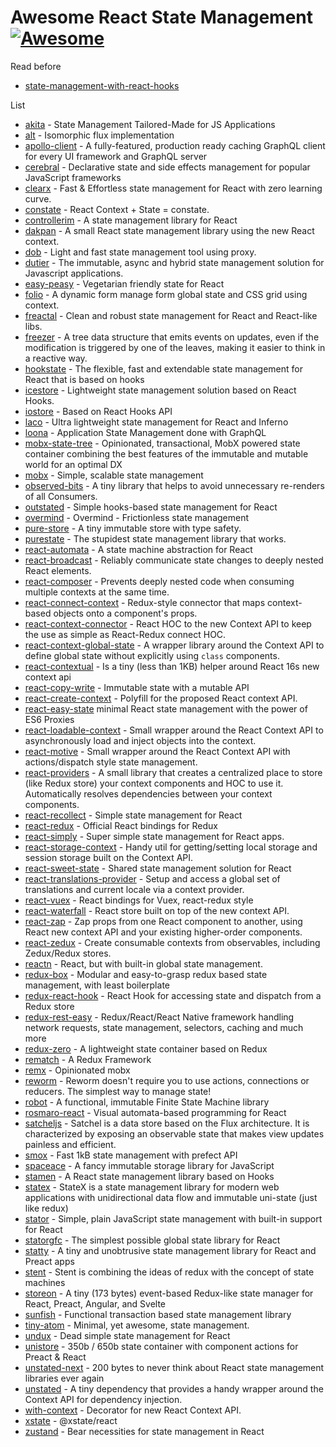 
# Awesome React State Management [![Awesome](https://cdn.rawgit.com/sindresorhus/awesome/d7305f38d29fed78fa85652e3a63e154dd8e8829/media/badge.svg)](https://github.com/sindresorhus/awesome)

Read before
* [state-management-with-react-hooks](https://ricostacruz.com/til/state-management-with-react-hooks)

List
* [akita](https://github.com/datorama/akita) - State Management Tailored-Made for JS Applications
* [alt](https://github.com/goatslacker/alt) - Isomorphic flux implementation
* [apollo-client](https://github.com/apollographql/apollo-client) - A fully-featured, production ready caching GraphQL client for every UI framework and GraphQL server
* [cerebral](https://github.com/cerebral/cerebral) - Declarative state and side effects management for popular JavaScript frameworks
* [clearx](https://github.com/Autodesk/clearx) - Fast & Effortless state management for React with zero learning curve.
* [constate](https://github.com/diegohaz/constate) - React Context + State = constate.
* [controllerim](https://github.com/Niryo/controllerim/) - A state management library for React
* [dakpan](https://github.com/houfio/dakpan) - A small React state management library using the new React context.
* [dob](https://github.com/dobjs/dob) - Light and fast state management tool using proxy. 
* [dutier](https://github.com/luisvinicius167/dutier) - The immutable, async and hybrid state management solution for Javascript applications.
* [easy-peasy](https://github.com/ctrlplusb/easy-peasy) - Vegetarian friendly state for React 
* [folio](https://github.com/jalal246/folio) - A dynamic form manage form global state and CSS grid using context.
* [freactal](https://github.com/FormidableLabs/freactal) - Clean and robust state management for React and React-like libs.
* [freezer](https://github.com/arqex/freezer) - A tree data structure that emits events on updates, even if the modification is triggered by one of the leaves, making it easier to think in a reactive way.
* [hookstate](https://github.com/avkonst/hookstate) - The flexible, fast and extendable state management for React that is based on hooks
* [icestore](https://github.com/ice-lab/icestore) - Lightweight state management solution based on React Hooks.
* [iostore](https://github.com/yisbug/iostore) - Based on React Hooks API
* [laco](https://github.com/deamme/laco) - Ultra lightweight state management for React and Inferno
* [loona](https://github.com/kamilkisiela/loona) - Application State Management done with GraphQL
* [mobx-state-tree](https://github.com/mobxjs/mobx-state-tree) - Opinionated, transactional, MobX powered state container combining the best features of the immutable and mutable world for an optimal DX
* [mobx](https://github.com/mobxjs/mobx) - Simple, scalable state management
* [observed-bits](https://github.com/philosaf/observed-bits) - A tiny library that helps to avoid unnecessary re-renders of all Consumers.
* [outstated](https://github.com/yamalight/outstated) - Simple hooks-based state management for React
* [overmind](https://github.com/cerebral/overmind) - Overmind - Frictionless state management
* [pure-store](https://github.com/gunn/pure-store) - A tiny immutable store with type safety.
* [purestate](https://github.com/MaiaVictor/PureState) - The stupidest state management library that works.
* [react-automata](https://github.com/MicheleBertoli/react-automata) - A state machine abstraction for React
* [react-broadcast](https://github.com/ReactTraining/react-broadcast/tree/next) - Reliably communicate state changes to deeply nested React elements.
* [react-composer](https://github.com/jamesplease/react-composer) - Prevents deeply nested code when consuming multiple contexts at the same time.
* [react-connect-context](https://github.com/Contiamo/react-connect-context) - Redux-style connector that maps context-based objects onto a component's props.
* [react-context-connector](https://github.com/BrOrlandi/react-context-connector) - React HOC to the new Context API to keep the use as simple as React-Redux connect HOC.
* [react-context-global-state](https://github.com/dai-shi/react-context-global-state) - A wrapper library around the Context API to define global state without explicitly using `class` components.
* [react-contextual](https://github.com/drcmda/react-contextual) - Is a tiny (less than 1KB) helper around React 16s new context api
* [react-copy-write](https://github.com/aweary/react-copy-write) - Immutable state with a mutable API
* [react-create-context](https://github.com/jamiebuilds/create-react-context) - Polyfill for the proposed React context API.
* [react-easy-state](https://github.com/solkimicreb/react-easy-state) minimal React state management with the power of ES6 Proxies
* [react-loadable-context](https://github.com/crubier/react-loadable-context) - Small wrapper around the React Context API to asynchronously load and inject objects into the context.
* [react-motive](https://github.com/colevoss/react-motive) - Small wrapper around the React Context API with actions/dispatch style state management.
* [react-providers](https://github.com/xnimorz/react-providers) - A small library that creates a centralized place to store (like Redux store) your context components and HOC to use it. Automatically resolves dependencies between your context components.
* [react-recollect](https://github.com/davidgilbertson/react-recollect) - Simple state management for React
* [react-redux](https://github.com/reduxjs/react-redux) - Official React bindings for Redux
* [react-simply](https://github.com/lukashala/react-simply/tree/master/tools/state) - Super simple state management for React apps.
* [react-storage-context](https://github.com/giannif/react-storage-context) - Handy util for getting/setting local storage and session storage built on the Context API.
* [react-sweet-state](https://github.com/atlassian/react-sweet-state) - Shared state management solution for React 
* [react-translations-provider](https://github.com/hyogman/react-translations-provider) - Setup and access a global set of translations and current locale via a context provider.
* [react-vuex](https://github.com/dennybiasiolli/react-vuex) - React bindings for Vuex, react-redux style
* [react-waterfall](https://github.com/didierfranc/react-waterfall) - React store built on top of the new context API.
* [react-zap](https://github.com/troch/react-zap) - Zap props from one React component to another, using React new context API and your existing higher-order components.
* [react-zedux](https://github.com/bowheart/react-zedux) - Create consumable contexts from observables, including Zedux/Redux stores.
* [reactn](https://github.com/CharlesStover/reactn) - React, but with built-in global state management.
* [redux-box](https://github.com/anish000kumar/redux-box) - Modular and easy-to-grasp redux based state management, with least boilerplate
* [redux-react-hook](https://github.com/facebookincubator/redux-react-hook) - React Hook for accessing state and dispatch from a Redux store
* [redux-rest-easy](https://github.com/Brigad/redux-rest-easy) - Redux/React/React Native framework handling network requests, state management, selectors, caching and much more
* [redux-zero](https://github.com/redux-zero/redux-zero) - A lightweight state container based on Redux
* [rematch](https://github.com/rematch/rematch) - A Redux Framework
* [remx](https://github.com/wix/remx) - Opinionated mobx
* [reworm](https://github.com/pedronauck/reworm) - Reworm doesn't require you to use actions, connections or reducers. The simplest way to manage state!
* [robot](https://github.com/matthewp/robot) - A functional, immutable Finite State Machine library
* [rosmaro-react](https://github.com/lukaszmakuch/rosmaro-react) - Visual automata-based programming for React
* [satcheljs](https://github.com/Microsoft/satcheljs) - Satchel is a data store based on the Flux architecture. It is characterized by exposing an observable state that makes view updates painless and efficient.
* [smox](https://github.com/132yse/smox) - Fast 1kB state management with prefect API 
* [spaceace](https://github.com/JonAbrams/SpaceAce) - A fancy immutable storage library for JavaScript
* [stamen](https://github.com/forsigner/stamen) - A React state management library based on Hooks
* [statex](https://github.com/rintoj/statex) - StateX is a state management library for modern web applications with unidirectional data flow and immutable uni-state (just like redux)
* [stator](https://github.com/cs01/stator) - Simple, plain JavaScript state management with built-in support for React
* [statorgfc](https://github.com/cs01/statorgfc) - The simplest possible global state library for React
* [statty](https://github.com/vesparny/statty) - A tiny and unobtrusive state management library for React and Preact apps
* [stent](https://github.com/krasimir/stent) - Stent is combining the ideas of redux with the concept of state machines
* [storeon](https://github.com/storeon/storeon) - A tiny (173 bytes) event-based Redux-like state manager for React, Preact, Angular, and Svelte
* [sunfish](https://github.com/tzilist/Sunfish) - Functional transaction based state management library
* [tiny-atom](https://github.com/QubitProducts/tiny-atom) - Minimal, yet awesome, state management.
* [undux](https://github.com/bcherny/undux) - Dead simple state management for React
* [unistore](https://github.com/developit/unistore) - 350b / 650b state container with component actions for Preact & React
* [unstated-next](https://github.com/jamiebuilds/unstated-next) - 200 bytes to never think about React state management libraries ever again
* [unstated](https://github.com/jamiebuilds/unstated) - A tiny dependency that provides a handy wrapper around the Context API for dependency injection.
* [with-context](https://github.com/SunHuawei/with-context) - Decorator for new React Context API.
* [xstate](https://github.com/davidkpiano/xstate/tree/master/packages/xstate-react) - @xstate/react
* [zustand](https://github.com/react-spring/zustand) - Bear necessities for state management in React